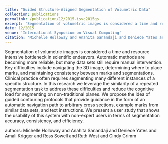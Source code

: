 ```yaml
---
title: "Guided Structure-Aligned Segmentation of Volumetric Data"
collection: publications
permalink: /publication/12/2015-isvc2015gs
excerpt: 'Segmentation of volumetric images is considered a time and resource intensive bottleneck in scientific endeavors. Automatic methods are becoming more reliable,  but many data sets still require manual intervention. Key difficulties include navigating the 3D image,  determining where to place marks,  and maintaining consistency between marks and segmentations. Clinical practice often requires segmenting many different instances of a specific structure. In this research we leverage the similarity of a repeated segmentation task to address these difficulties and reduce the cognitive load for segmenting on non-traditional planes. We propose the idea of guided contouring protocols that provide guidance in the form of an automatic navigation path to arbitrary cross sections,  example marks from similar data sets,  and text instructions. We present a user study that shows the usability of this system with non-expert users in terms of segmentation accuracy,  consistency,  and efficiency.  , '
date: 12/2015
venue: 'International Symposium on Visual Computing'
citation: 'Michelle Holloway and Anahita Sanandaji and Deniece Yates and Amali Krigger and Ross Sowell and Ruth West and Cindy Grimm'
---
```

Segmentation of volumetric images is considered a time and resource intensive bottleneck in scientific endeavors. Automatic methods are becoming more reliable,  but many data sets still require manual intervention. Key difficulties include navigating the 3D image,  determining where to place marks,  and maintaining consistency between marks and segmentations. Clinical practice often requires segmenting many different instances of a specific structure. In this research we leverage the similarity of a repeated segmentation task to address these difficulties and reduce the cognitive load for segmenting on non-traditional planes. We propose the idea of guided contouring protocols that provide guidance in the form of an automatic navigation path to arbitrary cross sections,  example marks from similar data sets,  and text instructions. We present a user study that shows the usability of this system with non-expert users in terms of segmentation accuracy,  consistency,  and efficiency.  

authors: Michelle Holloway and Anahita Sanandaji and Deniece Yates and Amali Krigger and Ross Sowell and Ruth West and Cindy Grimm